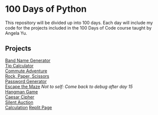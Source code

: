 # 100 Days of Python

This repository will be divided up into 100 days. Each day will include my code for the projects included in the 100 Days of Code course taught by Angela Yu.

## Projects
[Band Name Generator](https://github.com/Slouch07/100_Days_of_Python/blob/main/Day_001/band_name_generator.py)<br/>
[Tip Calculator](https://github.com/Slouch07/100_Days_of_Python/blob/main/Day_002/tip_calculator.py)<br/>
[Commute Adventure](https://github.com/Slouch07/100_Days_of_Python/commit/f99ce8ae5de233c0cdb8b57961eac2f769bc6eb8)<br/>
[Rock, Paper, Scissors](https://github.com/Slouch07/100_Days_of_Python/commit/e21e1e9408dd951f734de229c90c9a569c499cbc)<br/>
[Password Generator](https://github.com/Slouch07/100_Days_of_Python/blob/main/Day_005/password_generator.p)<br />
[Escape the Maze](https://github.com/Slouch07/100_Days_of_Python/commit/8956133d6091f55bca5fd0a26bbbfe291439c124) *Not to self: Come back to debug after day 15* <br />
[Hangman Game](https://github.com/Slouch07/100_Days_of_Python/tree/main/Day_007)<br />
[Caesar Cipher](https://github.com/Slouch07/100_Days_of_Python/commit/f743569cd1370fcc9602add8491661cd94aae83d)<br />[Silent Auction](https://github.com/Slouch07/100_Days_of_Python/commit/ae498d00a2cbcc93b68da07915eb0007e5aabdb7)<br />
[Calculation](https://github.com/Slouch07/100_Days_of_Python/blob/main/Day_010/calculator.py) [Replit Page](https://repl.it/@Slouch07/calculator-start#main.py)<br />  
